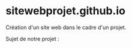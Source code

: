 # sitewebprojet.github.io
Création d'un site web dans le cadre d'un projet.

Sujet de notre projet :

